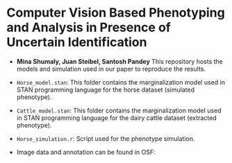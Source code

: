 # Computer Vision Based Phenotyping and Analysis in Presence of Uncertain Identification
- **Mina Shumaly, Juan Steibel, Santosh Pandey** 
This repository hosts the models and simulation used in our paper to reproduce the results.

- `Horse_model.stan`: This folder contains the marginalization model used in STAN programming language for the horse dataset (simulated phenotype).
- `Cattle_model.stan`: This folder contains the marginalization model used in STAN programming language for the dairy cattle dataset (extracted phenotype).
- `Horse_simulation.r`: Script used for the phenotype simulation.

- Image data and annotation can be found in OSF: 
